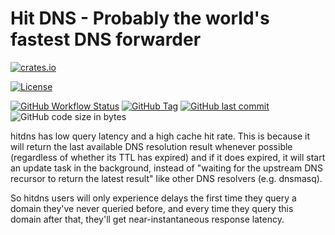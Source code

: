 # Hit DNS - Probably the world's fastest DNS forwarder 
[![crates.io](https://img.shields.io/crates/v/hitdns)](https://crates.io/crates/hitdns)
<!-- [![docs.rs](https://img.shields.io/docsrs/hitdns)](https://docs.rs/hitdns) -->


[![License](https://img.shields.io/crates/l/hitdns)](https://github.com/delta4chat/hitdns/blob/master/LICENSE.txt)

[![GitHub Workflow Status](https://img.shields.io/github/actions/workflow/status/delta4chat/hitdns/build.yml?branch=master)](https://github.com/delta4chat/hitdns/actions/workflows/build.yml)
[![GitHub Tag](https://img.shields.io/github/v/tag/delta4chat/hitdns)](https://github.com/delta4chat/hitdns/tags)
[![GitHub last commit](https://img.shields.io/github/last-commit/delta4chat/hitdns)](https://github.com/delta4chat/hitdns/commits/master)
![GitHub code size in bytes](https://img.shields.io/github/languages/code-size/delta4chat/hitdns)

hitdns has low query latency and a high cache hit rate. This is because it will return the last available DNS resolution result whenever possible (regardless of whether its TTL has expired) and if it does expired, it will start an update task in the background, instead of "waiting for the upstream DNS recursor to return the latest result" like other DNS resolvers (e.g. dnsmasq).

So hitdns users will only experience delays the first time they query a domain they've never queried before, and every time they query this domain after that, they'll get near-instantaneous response latency.

